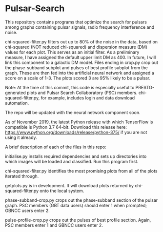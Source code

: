 # Pulsar-Search
This repository contains programs that optimize the search for pulsars among graphs containing pulsar signals, radio frequency interference and noise. 

chi-squared-filter.py filters out up to 80% of the noise in the data, based on chi-squared (NOT reduced chi-squared) and dispersion measure (DM) values for each plot. This serves as an initial filter. As a preliminary measure, I have assigned the default upper limit DM as 400. In future, I will link this component to a galactic DM model.
Files ending in crop.py crop out the phase-subband subplot and pulses of best profile subplot from the graph. These are then fed into the artificial neural network and assigned a score on a scale of 1-3. The plots scored 3 are 95% likely to be a pulsar.

Note: At the time of this commit, this code is especially useful to PRESTO-generated plots and Pulsar Search Collaboratory (PSC) members. chi-squared-filter.py, for example, includes login and data download automation. 

The repo will be updated with the neural network component soon.

As of November 2019, the latest Python release with which TensorFlow is compatible is Python 3.7 64-bit. Download this release here: https://www.python.org/downloads/release/python-375/ if you are not using it already.

A brief description of each of the files in this repo:

initialise.py installs required dependencies and sets up directories into which images will be loaded and classified. Run this program first.

chi-squared-filter.py identifies the most promising plots from all of the plots iterated through.

getplots.py is in development. It will download plots returned by chi-squared-filter.py onto the local system.

phase-subband-crop.py crops out the phase-subband section of the pulsar graph. PSC members (GBT data users) should enter 1 when prompted; GBNCC users enter 2. 

pulse-profile-crop.py crops out the pulses of best profile section. Again, PSC members enter 1 and GBNCC users enter 2.

